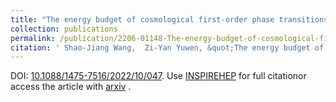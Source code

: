 ```yaml
---
title: "The energy budget of cosmological first-order phase transitions beyond the bag equation of state"
collection: publications
permalink: /publication/2206-01148-The-energy-budget-of-cosmological-first-order-phase-transitions-beyond-the-bag-equation-of-state
citation: ' Shao-Jiang Wang,  Zi-Yan Yuwen, &quot;The energy budget of cosmological first-order phase transitions beyond the bag equation of state.&quot; <i>JCAP</i> 10 (2022) , 047.  [arXiv:2206.01148]. '
---
```

DOI: [10.1088/1475-7516/2022/10/047](https://doi.org/10.1088/1475-7516/2022/10/047). 
Use [INSPIREHEP](https://inspirehep.net/literature?sort=mostrecent&size=25&page=1&q=Wang%3A2022lyd) for full citationor access the article with [arxiv](https://arxiv.org/abs/2206.01148) . 